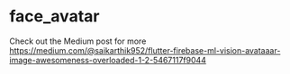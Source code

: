 # face_avatar

Check out the Medium post for more
https://medium.com/@saikarthik952/flutter-firebase-ml-vision-avataaar-image-awesomeness-overloaded-1-2-5467117f9044
